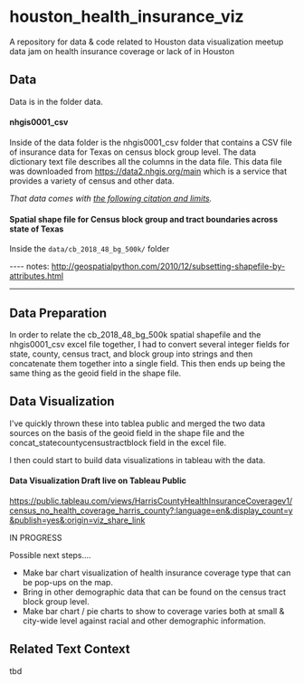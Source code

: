 # houston_health_insurance_viz
A repository for data &amp; code related to Houston data visualization meetup data jam on health insurance coverage or lack of in Houston

## Data

Data is in the folder data.

#### nhgis0001_csv
Inside of the data folder is the nhgis0001_csv folder that contains a CSV file of insurance data for Texas on census block group level. The data dictionary text file describes all the columns in the data file. This data file was downloaded from https://data2.nhgis.org/main which is a service that provides a variety of census and other data. 

<i>That data comes with <a href="/data/nhgis0001_csv/file_limits_and_citation.md">the following citation and limits</a>.</i>

#### Spatial shape file for Census block group and tract boundaries across state of Texas
Inside the `data/cb_2018_48_bg_500k/` folder



---- notes:
http://geospatialpython.com/2010/12/subsetting-shapefile-by-attributes.html


---
## 


## Data Preparation
In order to relate the cb_2018_48_bg_500k spatial shapefile and the nhgis0001_csv excel file together, I had to convert several integer fields for state, county, census tract, and block group into strings and then concatenate them together into a single field. This then ends up being the same thing as the geoid field in the shape file. 



## Data Visualization
I've quickly thrown these into tablea public and merged the two data sources on the basis of the geoid field in the shape file and the concat_statecountycensustractblock field in the excel file. 

I then could start to build data visualizations in tableau with the data.

#### Data Visualization Draft live on Tableau Public
https://public.tableau.com/views/HarrisCountyHealthInsuranceCoveragev1/census_no_health_coverage_harris_county?:language=en&:display_count=y&publish=yes&:origin=viz_share_link


IN PROGRESS


Possible next steps....
- Make bar chart visualization of health insurance coverage type that can be pop-ups on the map.
- Bring in other demographic data that can be found on the census tract block group level. 
- Make bar chart / pie charts to show to coverage varies both at small & city-wide level against racial and other demographic information.

## Related Text Context

tbd
